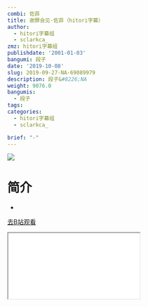 ```yaml
---
combi: 佐菲
title: 谢罪会见-佐菲（hitori字幕）
author:
  - hitori字幕组
  - sclarkca_
zmz: hitori字幕组
publishdate: '2001-01-03'
bangumi: 段子
date: '2019-10-08'
slug: 2019-09-27-NA-69089979
description: 段子&#8226;NA
weight: 9076.0
bangumis:
  - 段子
tags:
categories:
  - hitori字幕组
  - sclarkca_

brief: "-"
---
```

![](https://raw.githubusercontent.com/tcgriffith/owaraisite/master/static/tmpimg/23d2f2b1dc871a9142f2df4cd5aaceb66241bc03.jpg.480.jpg)
# 简介  
-  

[去B站观看](https://www.bilibili.com/video/av69089979/)
<div class ="resp-container"><iframe class="testiframe" src="//player.bilibili.com/player.html?aid=69089979"", scrolling="no", allowfullscreen="true" > </iframe></div> 
